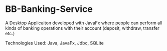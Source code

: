 # BB-Banking-Service

A Desktop Applicaiton developed with JavaFx where people can perform all kinds of banking operations with their account (deposit, withdraw, transfer etc.)

Technologies Used: Java, JavaFx, Jdbc, SQLite
